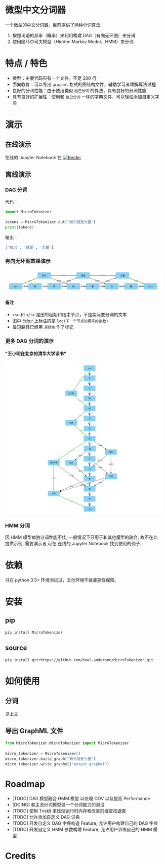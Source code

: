 # 微型中文分词器

一个微型的中文分词器，目前提供了两种分词算法: 

1. 按照词语的频率（概率）来利用构建 DAG（有向无环图）来分词
2. 使用隐马尔可夫模型（Hidden Markov Model，HMM）来分词

# 特点 / 特色

* 微型：主要代码只有一个文件，不足 200 行
* 面向教育：可以导出 `graphml` 格式的图结构文件，辅助学习者理解算法过程
* 良好的分词性能：由于使用类似 `结巴分词` 的算法，具有良好的分词性能
* 具有良好的扩展性：使用和 `结巴分词` 一样的字典文件，可以轻松添加自定义字典

# 演示

## 在线演示
在线的 Jupyter Notebook 在 [![Binder](https://mybinder.org/badge.svg)](https://mybinder.org/v2/gh/howl-anderson/MicroTokenizer/master?filepath=.notebooks%2FMicroTokenizer.ipynb)

## 离线演示
### DAG 分词
代码：
```python
import MicroTokenizer

tokens = MicroTokenizer.cut("知识就是力量")
print(tokens)
```
输出：
```python
['知识', '就是', '力量']
```
### 有向无环图效果演示
![DAG of 'knowledge is power'](.images/DAG_of_knowledge_is_power.png)

#### 备注
* `<s>` 和 `</s>` 是图的起始和结束节点，不是实际要分词的文本
* 图中 Edge 上标注的是 `log(下一个节点的概率的倒数)`
* 最短路径已经用 `深绿色` 作了标记

### 更多 DAG 分词的演示
#### "王小明在北京的清华大学读书"
![DAG of xiaomin](.images/DAG_of_xiaomin.png)

### HMM 分词
因 HMM 模型单独分词性能不佳, 一般情况下只用于和其他模型的融合, 故不在此提供示例, 需要演示者,可在 在线的 Jupyter Notebook 找到使用的例子.

# 依赖
只在 python 3.5+ 环境测试过，其他环境不做兼容性保障。

# 安装
## pip
```bash
pip install MicroTokenizer
```

## source
```console
pip install git+https://github.com/howl-anderson/MicroTokenizer.git
```

# 如何使用
## 分词
见上文

## 导出 GraphML 文件
```python
from MicroTokenizer.MicroTokenizer import MicroTokenizer

micro_tokenizer = MicroTokenizer()
micro_tokenizer.build_graph("知识就是力量")
micro_tokenizer.write_graphml("output.graphml")
```

# Roadmap
* [TODO] DAG 模型融合 HMM 模型 以处理 OOV 以及提高 Performance
* [DOING] 和主流分词模型做一个分词能力的测试
* [TODO] 使用 Trie树 来压缩运行时内存和改善前缀查找速度
* [TODO] 允许添加自定义 DAG 词典
* [TODO] 开发自定义 DAG 字典构造 Feature, 允许用户构建自己的 DAG 字典
* [TODO] 开发自定义 HMM 参数构建 Feature, 允许用户训练自己的 HMM 模型

# Credits
